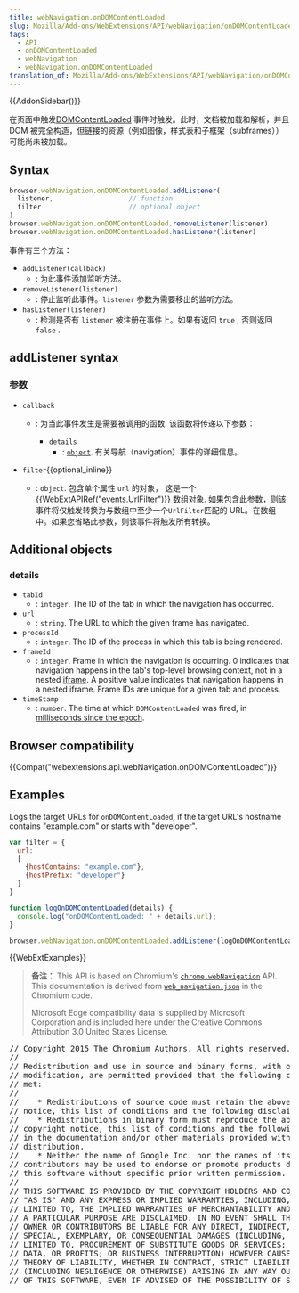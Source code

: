 ```yaml
---
title: webNavigation.onDOMContentLoaded
slug: Mozilla/Add-ons/WebExtensions/API/webNavigation/onDOMContentLoaded
tags:
  - API
  - onDOMContentLoaded
  - webNavigation
  - webNavigation.onDOMContentLoaded
translation_of: Mozilla/Add-ons/WebExtensions/API/webNavigation/onDOMContentLoaded
---
```

{{AddonSidebar()}}

在页面中触发[DOMContentLoaded](/en-US/docs/Web/Events/DOMContentLoaded) 事件时触发。此时，文档被加载和解析，并且 DOM 被完全构造，但链接的资源（例如图像，样式表和子框架（subframes））可能尚未被加载。

## Syntax

```js
browser.webNavigation.onDOMContentLoaded.addListener(
  listener,                   // function
  filter                      // optional object
)
browser.webNavigation.onDOMContentLoaded.removeListener(listener)
browser.webNavigation.onDOMContentLoaded.hasListener(listener)
```

事件有三个方法：

- `addListener(callback)`
  - : 为此事件添加监听方法。
- `removeListener(listener)`
  - : 停止监听此事件。`listener` 参数为需要移出的监听方法。
- `hasListener(listener)`
  - : 检测是否有 `listener` 被注册在事件上。如果有返回 `true` , 否则返回`false` .

## addListener syntax

### 参数

- `callback`

  - : 为当此事件发生是需要被调用的函数. 该函数将传递以下参数：

    - `details`
      - : [`object`](#details). 有关导航（navigation）事件的详细信息。

- `filter`{{optional_inline}}
  - : `object`. 包含单个属性 `url` 的对象， 这是一个 {{WebExtAPIRef("events.UrlFilter")}} 数组对象. 如果包含此参数，则该事件将仅触发转换为与数组中至少一个`UrlFilter`匹配的 URL。在数组中。如果您省略此参数，则该事件将触发所有转换。

## Additional objects

### details

- `tabId`
  - : `integer`. The ID of the tab in which the navigation has occurred.
- `url`
  - : `string`. The URL to which the given frame has navigated.
- `processId`
  - : `integer`. The ID of the process in which this tab is being rendered.
- `frameId`
  - : `integer`. Frame in which the navigation is occurring. 0 indicates that navigation happens in the tab's top-level browsing context, not in a nested [iframe](/en-US/docs/Web/HTML/Element/iframe). A positive value indicates that navigation happens in a nested iframe. Frame IDs are unique for a given tab and process.
- `timeStamp`
  - : `number`. The time at which `DOMContentLoaded` was fired, in [milliseconds since the epoch](https://en.wikipedia.org/wiki/Unix_time).

## Browser compatibility

{{Compat("webextensions.api.webNavigation.onDOMContentLoaded")}}

## Examples

Logs the target URLs for `onDOMContentLoaded`, if the target URL's hostname contains "example.com" or starts with "developer".

```js
var filter = {
  url:
  [
    {hostContains: "example.com"},
    {hostPrefix: "developer"}
  ]
}

function logOnDOMContentLoaded(details) {
  console.log("onDOMContentLoaded: " + details.url);
}

browser.webNavigation.onDOMContentLoaded.addListener(logOnDOMContentLoaded, filter);
```

{{WebExtExamples}}

> **备注：** This API is based on Chromium's [`chrome.webNavigation`](https://developer.chrome.com/extensions/webNavigation#event-onBeforeNavigate) API. This documentation is derived from [`web_navigation.json`](https://chromium.googlesource.com/chromium/src/+/master/chrome/common/extensions/api/web_navigation.json) in the Chromium code.
>
> Microsoft Edge compatibility data is supplied by Microsoft Corporation and is included here under the Creative Commons Attribution 3.0 United States License.

<div class="hidden"><pre>// Copyright 2015 The Chromium Authors. All rights reserved.
//
// Redistribution and use in source and binary forms, with or without
// modification, are permitted provided that the following conditions are
// met:
//
//    * Redistributions of source code must retain the above copyright
// notice, this list of conditions and the following disclaimer.
//    * Redistributions in binary form must reproduce the above
// copyright notice, this list of conditions and the following disclaimer
// in the documentation and/or other materials provided with the
// distribution.
//    * Neither the name of Google Inc. nor the names of its
// contributors may be used to endorse or promote products derived from
// this software without specific prior written permission.
//
// THIS SOFTWARE IS PROVIDED BY THE COPYRIGHT HOLDERS AND CONTRIBUTORS
// "AS IS" AND ANY EXPRESS OR IMPLIED WARRANTIES, INCLUDING, BUT NOT
// LIMITED TO, THE IMPLIED WARRANTIES OF MERCHANTABILITY AND FITNESS FOR
// A PARTICULAR PURPOSE ARE DISCLAIMED. IN NO EVENT SHALL THE COPYRIGHT
// OWNER OR CONTRIBUTORS BE LIABLE FOR ANY DIRECT, INDIRECT, INCIDENTAL,
// SPECIAL, EXEMPLARY, OR CONSEQUENTIAL DAMAGES (INCLUDING, BUT NOT
// LIMITED TO, PROCUREMENT OF SUBSTITUTE GOODS OR SERVICES; LOSS OF USE,
// DATA, OR PROFITS; OR BUSINESS INTERRUPTION) HOWEVER CAUSED AND ON ANY
// THEORY OF LIABILITY, WHETHER IN CONTRACT, STRICT LIABILITY, OR TORT
// (INCLUDING NEGLIGENCE OR OTHERWISE) ARISING IN ANY WAY OUT OF THE USE
// OF THIS SOFTWARE, EVEN IF ADVISED OF THE POSSIBILITY OF SUCH DAMAGE.
</pre></div>
